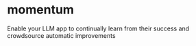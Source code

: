 # momentum
Enable your LLM app to continually learn from their success and crowdsource automatic improvements
